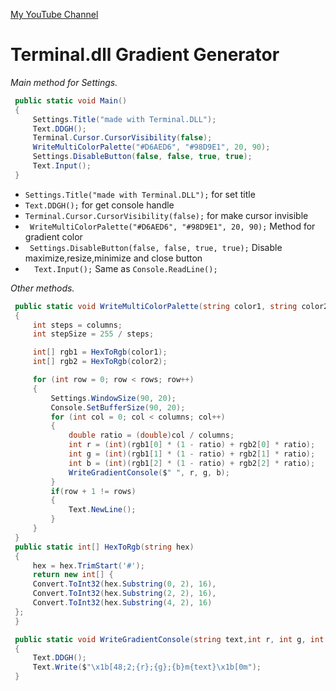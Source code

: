 [My YouTube Channel](https://www.youtube.com/@prabex)


# Terminal.dll Gradient Generator

_Main method for Settings._

````c#
 public static void Main()
 {
     Settings.Title("made with Terminal.DLL");
     Text.DDGH();
     Terminal.Cursor.CursorVisibility(false);
     WriteMultiColorPalette("#D6AED6", "#98D9E1", 20, 90);
     Settings.DisableButton(false, false, true, true);
     Text.Input();
 }
````

- ````Settings.Title("made with Terminal.DLL");```` for set title
- ````Text.DDGH();```` for get console handle
- ````Terminal.Cursor.CursorVisibility(false);```` for make cursor invisible
- ```` WriteMultiColorPalette("#D6AED6", "#98D9E1", 20, 90);```` Method for gradient color
- ```` Settings.DisableButton(false, false, true, true);```` Disable maximize,resize,minimize and close button
- ````  Text.Input();```` Same as ````Console.ReadLine();````

_Other methods._

````c#
 public static void WriteMultiColorPalette(string color1, string color2, int rows, int columns)
 { 
     int steps = columns;
     int stepSize = 255 / steps;

     int[] rgb1 = HexToRgb(color1);
     int[] rgb2 = HexToRgb(color2);

     for (int row = 0; row < rows; row++)
     {
         Settings.WindowSize(90, 20);
         Console.SetBufferSize(90, 20);
         for (int col = 0; col < columns; col++)
         {
             double ratio = (double)col / columns;
             int r = (int)(rgb1[0] * (1 - ratio) + rgb2[0] * ratio);
             int g = (int)(rgb1[1] * (1 - ratio) + rgb2[1] * ratio);
             int b = (int)(rgb1[2] * (1 - ratio) + rgb2[2] * ratio);
             WriteGradientConsole($" ", r, g, b);
         }
         if(row + 1 != rows)
         {
             Text.NewLine();
         }
     }
 }    
 public static int[] HexToRgb(string hex)
 {
     hex = hex.TrimStart('#');
     return new int[] {
     Convert.ToInt32(hex.Substring(0, 2), 16),
     Convert.ToInt32(hex.Substring(2, 2), 16),
     Convert.ToInt32(hex.Substring(4, 2), 16)
 };
 }

 public static void WriteGradientConsole(string text,int r, int g, int b)
 {
     Text.DDGH();
     Text.Write($"\x1b[48;2;{r};{g};{b}m{text}\x1b[0m");
 }
````
